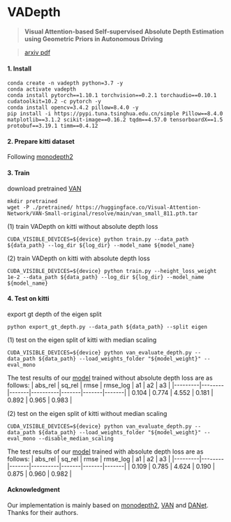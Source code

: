 # VADepth


> **Visual Attention-based Self-supervised Absolute Depth Estimation using Geometric Priors in Autonomous Driving**

> [arxiv pdf ](https://arxiv.org/abs/2205.08780)
#### 1. Install
```
conda create -n vadepth python=3.7 -y
conda activate vadepth
conda install pytorch==1.10.1 torchvision==0.2.1 torchaudio==0.10.1 cudatoolkit=10.2 -c pytorch -y
conda install opencv=3.4.2 pillow=8.4.0 -y
pip install -i https://pypi.tuna.tsinghua.edu.cn/simple Pillow==8.4.0 matplotlib==3.1.2 scikit-image==0.16.2 tqdm==4.57.0 tensorboardX==1.5 protobuf==3.19.1 timm==0.4.12
```

#### 2. Prepare kitti dataset
Following [monodepth2](https://github.com/nianticlabs/monodepth2#-kitti-training-data)

#### 3. Train
download pretrained [VAN](https://github.com/Visual-Attention-Network/VAN-Classification)
```
mkdir pretrained
wget -P ./pretrained/ https://huggingface.co/Visual-Attention-Network/VAN-Small-original/resolve/main/van_small_811.pth.tar
```

(1) train VADepth on kitti without absolute depth loss
```
CUDA_VISIBLE_DEVICES=${device} python train.py --data_path ${data_path} --log_dir ${log_dir} --model_name ${model_name}
```

(2) train VADepth on kitti with absolute depth loss
```
CUDA_VISIBLE_DEVICES=${device} python train.py --height_loss_weight 1e-2 --data_path ${data_path} --log_dir ${log_dir} --model_name ${model_name}
```

#### 4. Test on kitti
export gt depth of the eigen split
```
python export_gt_depth.py --data_path ${data_path} --split eigen 
```
(1) test on the eigen split of kitti with median scaling
```
CUDA_VISIBLE_DEVICES=${device} python van_evaluate_depth.py --data_path ${data_path} --load_weights_folder "${model_weight}" --eval_mono
```
The test results of our [model](https://drive.google.com/file/d/14T3hs2gDAmBeuQ8KNspwTBFgD8JW2D1M/view?usp=sharing)  trained without absolute depth loss are as follows:
| abs_rel | sq_rel | rmse  | rmse_log | a1    | a2    | a3    |
|---------|--------|-------|----------|-------|-------|-------|
| 0.104   | 0.774  | 4.552 | 0.181    | 0.892 | 0.965 | 0.983 |

(2) test on the eigen split of kitti without median scaling
```
CUDA_VISIBLE_DEVICES=${device} python van_evaluate_depth.py --data_path ${data_path} --load_weights_folder "${model_weight}" --eval_mono --disable_median_scaling
```
The test results of our [model](https://drive.google.com/file/d/1dc1-lazvltqG3Xh-cyduOl4kk7X-IEU2/view?usp=sharing) trained with absolute depth loss are as follows:
| abs_rel | sq_rel | rmse  | rmse_log | a1    | a2    | a3    |
|---------|--------|-------|----------|-------|-------|-------|
| 0.109   | 0.785  | 4.624 | 0.190    | 0.875 | 0.960 | 0.982 |




#### Acknowledgment
Our implementation is mainly based on [monodepth2](https://github.com/nianticlabs/monodepth2#-kitti-training-data), [VAN](https://github.com/Visual-Attention-Network/VAN-Classification) and [DANet](https://github.com/junfu1115/DANet/). Thanks for their authors.
